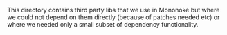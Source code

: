 This directory contains third party libs that we use in Mononoke but where we
could not depend on them directly (because of patches needed etc) or where we
needed only a small subset of dependency functionality.
